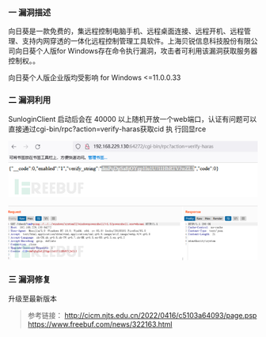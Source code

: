 ### 一 漏洞描述
向日葵是一款免费的，集远程控制电脑手机、远程桌面连接、远程开机、远程管理、支持内网穿透的一体化远程控制管理工具软件。上海贝锐信息科技股份有限公司向日葵个人版for Windows存在命令执行漏洞，攻击者可利用该漏洞获取服务器控制权。。  

向⽇葵个⼈版企业版均受影响 for Windows <=11.0.0.33

### 二 漏洞利用
SunloginClient 启动后会在 40000 以上随机开放⼀个web端⼝，认证有问题可以直接通过cgi-bin/rpc?action=verify-haras获取cid 执
⾏回显rce

![img.png](img.png)

![img_1.png](img_1.png)

### 三 漏洞修复
升级至最新版本

> 参考链接：
> http://cicm.njts.edu.cn/2022/0416/c5103a64093/page.psp
> https://www.freebuf.com/news/322163.html
